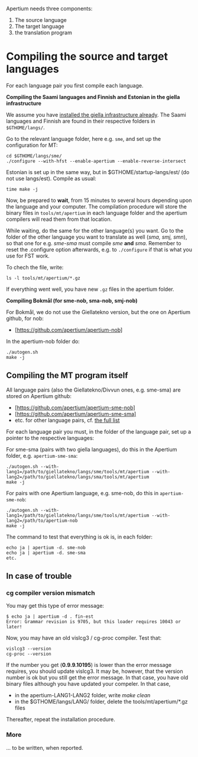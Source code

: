 Apertium needs three components:

1. The source language
1. The target language
1. the translation program

# Compiling the source and target languages

For each language pair you first compile each language.

**Compiling the Saami languages and Finnish and Estonian in the giella infrastructure**

We assume you have [installed the giella infrastructure already](https://giellalt.uit.no/infra/GettingStarted.html). The Saami languages and Finnish are found in their respective folders in `$GTHOME/langs/`.

Go to the relevant language folder, here e.g. `sme`, and set up the configuration for MT:

```
cd $GTHOME/langs/sme/
./configure --with-hfst --enable-apertium --enable-reverse-intersect
```

Estonian is set up in the same way, but in $GTHOME/startup-langs/est/ 
(do not use langs/est). Compile as usual:

```
time make -j
```

Now, be prepared to **wait**, from 15 minutes to several hours depending upon 
the language and your computer.  The compilation procedure will store the binary 
files in `tools/mt/apertium` in 
each language folder and the apertium compilers will read them from that location.  

While waiting, do the same for the other language(s) you want. Go to the
folder of the other language you want to translate as well (*sma, smj, smn*), 
so that one for e.g. *sme-sma* must compile *sme* **and** *sma*.
Remember to reset the .configure option afterwards, e.g. to 
`./configure` if that is what you use for FST work.

To chech the file, write:

```
ls -l tools/mt/apertium/*.gz
```

If everything went well, you have new `.gz` files in the apertium folder.

**Compiling Bokmål (for sme-nob, sma-nob, smj-nob)**

For Bokmål, we do not use the Giellatekno version, but the one
on Apertium github, for nob:

* [https://github.com/apertium/apertium-nob]

In the apertium-nob folder do:

```
./autogen.sh
make -j
```

## Compiling the MT program itself

All language pairs (also the Giellatekno/Divvun ones, e.g. sme-sma) are 
stored on Apertium github:

* [https://github.com/apertium/apertium-sme-nob]
* [https://github.com/apertium/apertium-sme-sma]
* etc. for other language pairs, cf. [the full list](https://github.com/apertium)

For each language pair you must, in the folder of the language pair, set up
a pointer to the respective languages:

For sme-sma (pairs with two giella languages), do this in the Apertium folder, e.g. `apertium-sme-sma`:

```
./autogen.sh --with-lang1=/path/to/giellatekno/langs/sme/tools/mt/apertium --with-lang2=/path/to/giellatekno/langs/sma/tools/mt/apertium
make -j
```

For pairs with one Apertium language, e.g. sme-nob, do this in `apertium-sme-nob`:

```
./autogen.sh --with-lang1=/path/to/giellatekno/langs/sme/tools/mt/apertium --with-lang2=/path/to/apertium-nob
make -j
```

The command to test that everything is ok is, in each folder:

```
echo ja | apertium -d. sme-nob
echo ja | apertium -d. sme-sma
etc.
```

## In case of trouble

### cg compiler version mismatch

You may get this type of error message:

```
$ echo ja | apertium -d . fin-est
Error: Grammar revision is 9705, but this loader requires 10043 or later!
```

Now, you may have an old vislcg3 / cg-proc compiler. Test that:

```
vislcg3 --version
cg-proc --version
```

If the number you get (**0.9.9.10195**) is lower than the error message
requires, you should update vislcg3. It may be, however, that the version number
is ok but you still get the error message. In that case, you have old 
binary files although you have updated your compeler. In that case,

* in the apertium-LANG1-LANG2 folder, write *make clean* 
* in the $GTHOME/langs/LANG/ folder, delete the tools/mt/apertium/*.gz files

Thereafter, repeat the installation procedure.

### More

... to be written, when reported.
